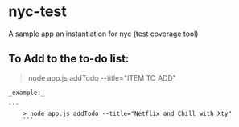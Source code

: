 # nyc-test
A sample app an instantiation for nyc (test coverage tool)

## To Add to the to-do list:
> node app.js addTodo --title="ITEM TO ADD"

	_example:_
	
	```
		> node app.js addTodo --title="Netflix and Chill with Xty"
		```